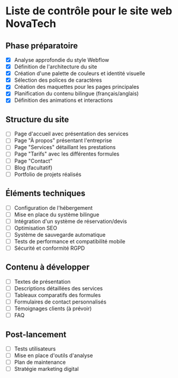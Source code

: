 # Liste de contrôle pour le site web NovaTech

## Phase préparatoire
- [x] Analyse approfondie du style Webflow
- [x] Définition de l'architecture du site
- [x] Création d'une palette de couleurs et identité visuelle
- [x] Sélection des polices de caractères
- [x] Création des maquettes pour les pages principales
- [x] Planification du contenu bilingue (français/anglais)
- [x] Définition des animations et interactions

## Structure du site
- [ ] Page d'accueil avec présentation des services
- [ ] Page "À propos" présentant l'entreprise
- [ ] Page "Services" détaillant les prestations
- [ ] Page "Tarifs" avec les différentes formules
- [ ] Page "Contact"
- [ ] Blog (facultatif)
- [ ] Portfolio de projets réalisés

## Éléments techniques
- [ ] Configuration de l'hébergement
- [ ] Mise en place du système bilingue
- [ ] Intégration d'un système de réservation/devis
- [ ] Optimisation SEO
- [ ] Système de sauvegarde automatique
- [ ] Tests de performance et compatibilité mobile
- [ ] Sécurité et conformité RGPD

## Contenu à développer
- [ ] Textes de présentation
- [ ] Descriptions détaillées des services
- [ ] Tableaux comparatifs des formules
- [ ] Formulaires de contact personnalisés
- [ ] Témoignages clients (à prévoir)
- [ ] FAQ

## Post-lancement
- [ ] Tests utilisateurs
- [ ] Mise en place d'outils d'analyse
- [ ] Plan de maintenance
- [ ] Stratégie marketing digital 